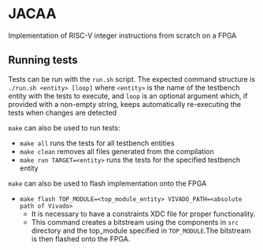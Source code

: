 # JACAA

Implementation of RISC-V integer instructions from scratch on a FPGA

## Running tests

Tests can be run with the `run.sh` script. The expected command structure is `./run.sh <entity> [loop]` where `<entity>` is the name of the testbench entity with the tests to execute, and `loop` is an optional argument which, if provided with a non-empty string, keeps automatically re-executing the tests when changes are detected

`make` can also be used to run tests:

-   `make all` runs the tests for all testbench entities
-   `make clean` removes all files generated from the compilation
-   `make run TARGET=<entity>` runs the tests for the specified testbench entity

`make` can also be used to flash implementation onto the FPGA

-   `make flash TOP_MODULE=<top_module_entity> VIVADO_PATH=<absolute path of Vivado>`
    -   It is necessary to have a constraints XDC file for proper functionality.
    -   This command creates a bitstream using the components in `src` directory and the top_module specified in `TOP_MODULE`.The bitstream is then flashed onto the FPGA.
